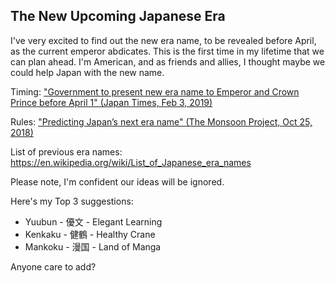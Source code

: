 ## The New Upcoming Japanese Era

I've very excited to find out the new era name, to be revealed before April, as the current emperor abdicates. This is the first time in my lifetime that we can plan ahead. I'm American, and as friends and allies, I thought maybe we could help Japan with the new name.

Timing: ["Government to present new era name to Emperor and Crown Prince before April 1" (Japan Times, Feb 3, 2019)](https://www.japantimes.co.jp/news/2019/02/03/national/government-present-new-era-name-emperor-crown-prince-april-1/#.XGnvc5OQHUK)

Rules: ["Predicting Japan’s next era name" (The Monsoon Project, Oct 25, 2018)](https://themonsoonproject.org/2018/10/25/predicting-japans-next-era-name)

List of previous era names: https://en.wikipedia.org/wiki/List_of_Japanese_era_names

Please note, I'm confident our ideas will be ignored.

Here's my Top 3 suggestions:

* Yuubun - 優文 - Elegant Learning
* Kenkaku - 健鶴 - Healthy Crane
* Mankoku - 漫国 - Land of Manga

Anyone care to add? 
